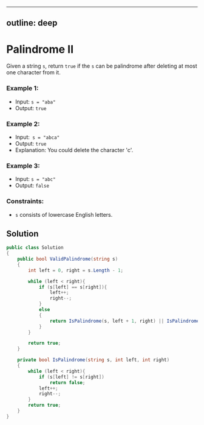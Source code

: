 
---
outline: deep
---

# Palindrome II

Given a string `s`, return `true` if the `s` can be palindrome after deleting at most one character from it.

### Example 1:

- Input: `s = "aba"`
- Output: `true`

### Example 2:

- Input:` s = "abca"`
- Output: `true`
- Explanation: You could delete the character 'c'.

### Example 3:

- Input: `s = "abc"`
- Output: `false`


### Constraints:

- `s` consists of lowercase English letters.

## Solution

```C#
public class Solution
{
    public bool ValidPalindrome(string s)
    {
        int left = 0, right = s.Length - 1;

        while (left < right){
            if (s[left] == s[right]){
                left++;
                right--;
            }
            else
            {
                return IsPalindrome(s, left + 1, right) || IsPalindrome(s, left, right - 1);
            }
        }

        return true;
    }

    private bool IsPalindrome(string s, int left, int right)
    {
        while (left < right){
            if (s[left] != s[right])
                return false;
            left++;
            right--;
        }
        return true;
    }
}
```


